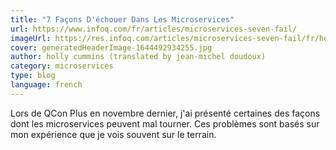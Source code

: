```yaml
---
title: "7 Façons D'échouer Dans Les Microservices"
url: https://www.infoq.com/fr/articles/microservices-seven-fail/
imageUrl: https://res.infoq.com/articles/microservices-seven-fail/fr/headerimage/generatedHeaderImage-1644492934255.jpg
cover: generatedHeaderImage-1644492934255.jpg
author: holly cummins (translated by jean-michel doudoux)
category: microservices
type: blog
language: french
---
```


Lors de QCon Plus en novembre dernier, j'ai présenté certaines des façons dont les microservices peuvent mal tourner. Ces problèmes sont basés sur mon expérience que je vois souvent sur le terrain.
